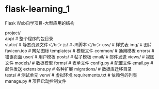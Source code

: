 # flask-learning_1
Flask Web自学项目-大型应用的结构

project/   
    app/                    # 整个程序的包目录  
        static/                 # 静态资源文件＜/br＞
            js/                     # JS脚本＜/br＞
            css/                    # 样式表
            img/                    # 图片
            favicon.ico              # 网站图标
        templates/              # 模板文件
            common/                 # 通用模板
            errors/                 # 错误页面
            user/                   # 用户模板
            posts/                  # 帖子模板
            email/                  # 邮件发送
        views/                  # 视图文件
        models/                 # 数据模型
        forms/                  # 表单文件
        config.py               # 配置文件
        email.py                # 邮件发送
        extensions.py           # 各种扩展
    migrations/             # 数据库迁移目录   
    tests/                  # 测试单元
    venv/                   # 虚拟环境
    requirements.txt        # 依赖包的列表
    manage.py               # 项目启动控制文件

